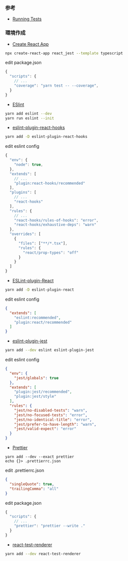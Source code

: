 ### 参考

- [Running Tests](https://create-react-app.dev/docs/running-tests/)

### 環境作成

- [Create React App](https://github.com/facebook/create-react-app)

```bash
npx create-react-app react_jest --template typescript
```

edit package.json

```JavaScript
{
  "scripts": {
    // ...
    "coverage": "yarn test -- --coverage",
  }
}
```

- [ESlint](https://github.com/eslint/eslint)

```bash
yarn add eslint --dev
yarn run eslint --init
```

- [eslint-plugin-react-hooks](https://www.npmjs.com/package/eslint-plugin-react-hooks)

```bash
yarn add -D eslint-plugin-react-hooks
```

edit eslint config

```JavaScript
{
  "env": {
    "node": true,
  },
  "extends": [
    // ...
    "plugin:react-hooks/recommended"
  ],
  "plugins": [
    // ...
    "react-hooks"
  ],
  "rules": {
    // ...
    "react-hooks/rules-of-hooks": "error",
    "react-hooks/exhaustive-deps": "warn"
  },
  "overrides": [
    {
      "files": ["**/*.tsx"],
      "rules": {
        "react/prop-types": "off"
      }
    }
  ]
}
```

- [ESLint-plugin-React](https://github.com/yannickcr/eslint-plugin-react)

```bash
yarn add -D eslint-plugin-react
```

edit eslint config

```JSON
{
  "extends": [
    "eslint:recommended",
    "plugin:react/recommended"
  ]
}
```

- [eslint-plugin-jest](https://github.com/jest-community/eslint-plugin-jest#readme)

```bash
yarn add --dev eslint eslint-plugin-jest
```

edit eslint config

```JSON
{
  "env": {
    "jest/globals": true
  },
  "extends": [
    "plugin:jest/recommended",
    "plugin:jest/style"
  ],
  "rules": {
    "jest/no-disabled-tests": "warn",
    "jest/no-focused-tests": "error",
    "jest/no-identical-title": "error",
    "jest/prefer-to-have-length": "warn",
    "jest/valid-expect": "error"
  }
}
```

- [Prettier](https://github.com/prettier/prettier)

```
yarn add --dev --exact prettier
echo {}> .prettierrc.json
```

edit .prettierrc.json

```JSON
{
  "singleQuote": true,
  "trailingComma": "all"
}
```

edit package.json

```JavaScript
{
  "scripts": {
    // ...
    "prettier": "prettier --write ."
  }
}
```

- [react-test-renderer](https://www.npmjs.com/package/react-test-renderer)

```bash
yarn add --dev react-test-renderer
```
